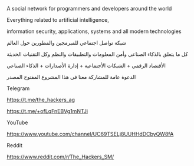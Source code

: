 A social network for programmers and developers around the world

Everything related to artificial intelligence,

information security, applications, systems and all modern technologies


شبكة تواصل اجتماعي للمبرمجين والمطورين حول العالم 


كل ما يتعلق بالذكاء الصناعي وأمن المعلومات والتطبيقات والنظم وكل التقنيات الحديثة 


الأقتصاد الرقمي + الشبكات اﻷجتماعية + إدارة اﻷصدارات + الذكاء الصناعي 


الدعوة عامة للمشاركة معنا في هذا المشروع المفتوح المصدر 



Telegram

https://t.me/the_hackers_ag

https://t.me/+ofLqFnEBVg1mNTJi

YouTube

https://www.youtube.com/channel/UC69TSELj8UUHHdDCbyQW8fA

Reddit

https://www.reddit.com/r/The_Hackers_SM/
